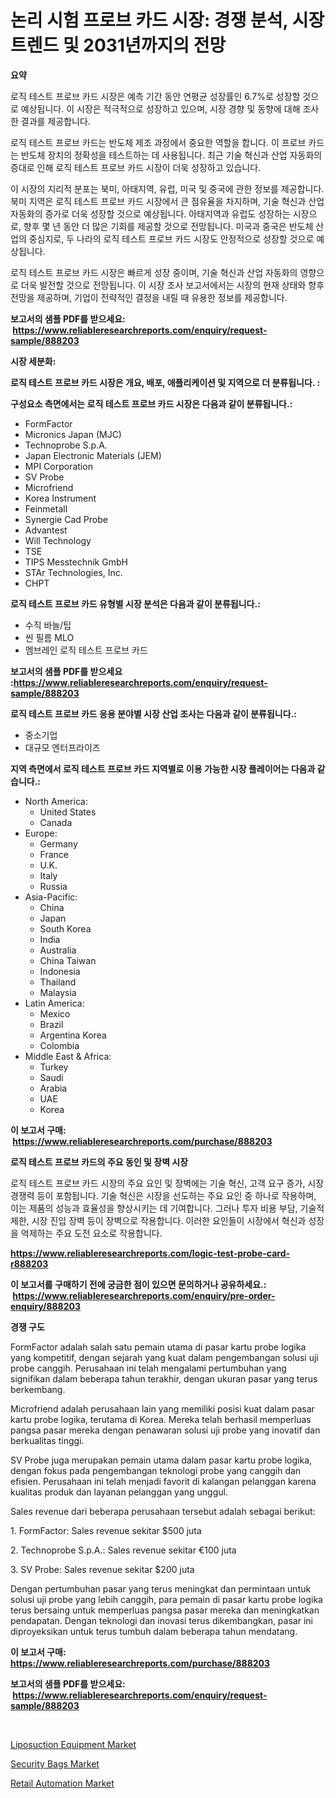 <p><h1>논리 시험 프로브 카드 시장: 경쟁 분석, 시장 트렌드 및 2031년까지의 전망</h1></p><p><strong>요약</strong></p>
<p><p>로직 테스트 프로브 카드 시장은 예측 기간 동안 연평균 성장률인 6.7%로 성장할 것으로 예상됩니다. 이 시장은 적극적으로 성장하고 있으며, 시장 경향 및 동향에 대해 조사한 결과를 제공합니다.</p><p>로직 테스트 프로브 카드는 반도체 제조 과정에서 중요한 역할을 합니다. 이 프로브 카드는 반도체 장치의 정확성을 테스트하는 데 사용됩니다. 최근 기술 혁신과 산업 자동화의 증대로 인해 로직 테스트 프로브 카드 시장이 더욱 성장하고 있습니다.</p><p>이 시장의 지리적 분포는 북미, 아태지역, 유럽, 미국 및 중국에 관한 정보를 제공합니다. 북미 지역은 로직 테스트 프로브 카드 시장에서 큰 점유율을 차지하며, 기술 혁신과 산업 자동화의 증가로 더욱 성장할 것으로 예상됩니다. 아태지역과 유럽도 성장하는 시장으로, 향후 몇 년 동안 더 많은 기회를 제공할 것으로 전망됩니다. 미국과 중국은 반도체 산업의 중심지로, 두 나라의 로직 테스트 프로브 카드 시장도 안정적으로 성장할 것으로 예상됩니다.</p><p>로직 테스트 프로브 카드 시장은 빠르게 성장 중이며, 기술 혁신과 산업 자동화의 영향으로 더욱 발전할 것으로 전망됩니다. 이 시장 조사 보고서에서는 시장의 현재 상태와 향후 전망을 제공하며, 기업이 전략적인 결정을 내릴 때 유용한 정보를 제공합니다.</p></p>
<p><strong>보고서의 샘플 PDF를 받으세요: &nbsp;<a href="https://www.reliableresearchreports.com/enquiry/request-sample/888203">https://www.reliableresearchreports.com/enquiry/request-sample/888203</a></strong></p>
<p><strong>시장 세분화:</strong></p>
<p><strong> 로직 테스트 프로브 카드 시장은 개요, 배포, 애플리케이션 및 지역으로 더 분류됩니다. :</strong></p>
<p><strong>구성요소 측면에서는 로직 테스트 프로브 카드 시장은 다음과 같이 분류됩니다.:</strong></p>
<p><ul><li>FormFactor</li><li>Micronics Japan (MJC)</li><li>Technoprobe S.p.A.</li><li>Japan Electronic Materials (JEM)</li><li>MPI Corporation</li><li>SV Probe</li><li>Microfriend</li><li>Korea Instrument</li><li>Feinmetall</li><li>Synergie Cad Probe</li><li>Advantest</li><li>Will Technology</li><li>TSE</li><li>TIPS Messtechnik GmbH</li><li>STAr Technologies, Inc.</li><li>CHPT</li></ul></p>
<p><strong> 로직 테스트 프로브 카드 유형별 시장 분석은 다음과 같이 분류됩니다.:</strong></p>
<p><ul><li>수직 바늘/팁</li><li>씬 필름 MLO</li><li>멤브레인 로직 테스트 프로브 카드</li></ul></p>
<p><strong>보고서의 샘플 PDF를 받으세요 :<a href="https://www.reliableresearchreports.com/enquiry/request-sample/888203">https://www.reliableresearchreports.com/enquiry/request-sample/888203</a></strong></p>
<p><strong> 로직 테스트 프로브 카드 응용 분야별 시장 산업 조사는 다음과 같이 분류됩니다.:</strong></p>
<p><ul><li>중소기업</li><li>대규모 엔터프라이즈</li></ul></p>
<p><strong>지역 측면에서 로직 테스트 프로브 카드 지역별로 이용 가능한 시장 플레이어는 다음과 같습니다.:</strong></p>
<p><ul>
    <li>
        North America:
        <ul>
            <li>United States</li>
            <li>Canada</li>
        </ul>
    </li>
    <li>
        Europe:
        <ul>
            <li>Germany</li>
            <li>France</li>
            <li>U.K.</li>
            <li>Italy</li>
            <li>Russia</li>
        </ul>
    </li>
    <li>
        Asia-Pacific:
        <ul>
            <li>China</li>
            <li>Japan</li>
            <li>South Korea</li>
            <li>India</li>
            <li>Australia</li>
            <li>China Taiwan</li>
            <li>Indonesia</li>
            <li>Thailand</li>
            <li>Malaysia</li>
        </ul>
    </li>
    <li>
        Latin America:
        <ul>
            <li>Mexico</li>
            <li>Brazil</li>
            <li>Argentina Korea</li>
            <li>Colombia</li>
        </ul>
    </li>
    <li>
        Middle East & Africa:
        <ul>
            <li>Turkey</li>
            <li>Saudi</li>
            <li>Arabia</li>
            <li>UAE</li>
            <li>Korea</li>
        </ul>
    </li>
    </ul></p>
<p><strong>이 보고서 구매: &nbsp;<a href="https://www.reliableresearchreports.com/purchase/888203">https://www.reliableresearchreports.com/purchase/888203</a></strong></p>
<p><strong>로직 테스트 프로브 카드의 주요 동인 및 장벽 시장</strong></p>
<p><p>로직 테스트 프로브 카드 시장의 주요 요인 및 장벽에는 기술 혁신, 고객 요구 증가, 시장 경쟁력 등이 포함됩니다. 기술 혁신은 시장을 선도하는 주요 요인 중 하나로 작용하며, 이는 제품의 성능과 효율성을 향상시키는 데 기여합니다. 그러나 투자 비용 부담, 기술적 제한, 시장 진입 장벽 등이 장벽으로 작용합니다. 이러한 요인들이 시장에서 혁신과 성장을 억제하는 주요 도전 요소로 작용합니다.</p></p>
<p><strong><a href="https://www.reliableresearchreports.com/logic-test-probe-card-r888203">https://www.reliableresearchreports.com/logic-test-probe-card-r888203</a></strong></p>
<p><strong>이 보고서를 구매하기 전에 궁금한 점이 있으면 문의하거나 공유하세요.: &nbsp;<a href="https://www.reliableresearchreports.com/enquiry/pre-order-enquiry/888203">https://www.reliableresearchreports.com/enquiry/pre-order-enquiry/888203</a></strong></p>
<p><strong>경쟁 구도</strong></p>
<p><p>FormFactor adalah salah satu pemain utama di pasar kartu probe logika yang kompetitif, dengan sejarah yang kuat dalam pengembangan solusi uji probe canggih. Perusahaan ini telah mengalami pertumbuhan yang signifikan dalam beberapa tahun terakhir, dengan ukuran pasar yang terus berkembang.</p><p>Microfriend adalah perusahaan lain yang memiliki posisi kuat dalam pasar kartu probe logika, terutama di Korea. Mereka telah berhasil memperluas pangsa pasar mereka dengan penawaran solusi uji probe yang inovatif dan berkualitas tinggi.</p><p>SV Probe juga merupakan pemain utama dalam pasar kartu probe logika, dengan fokus pada pengembangan teknologi probe yang canggih dan efisien. Perusahaan ini telah menjadi favorit di kalangan pelanggan karena kualitas produk dan layanan pelanggan yang unggul.</p><p>Sales revenue dari beberapa perusahaan tersebut adalah sebagai berikut:</p><p>1. FormFactor: Sales revenue sekitar $500 juta</p><p>2. Technoprobe S.p.A.: Sales revenue sekitar €100 juta</p><p>3. SV Probe: Sales revenue sekitar $200 juta</p><p>Dengan pertumbuhan pasar yang terus meningkat dan permintaan untuk solusi uji probe yang lebih canggih, para pemain di pasar kartu probe logika terus bersaing untuk memperluas pangsa pasar mereka dan meningkatkan pendapatan. Dengan teknologi dan inovasi terus dikembangkan, pasar ini diproyeksikan untuk terus tumbuh dalam beberapa tahun mendatang.</p></p>
<p><strong>이 보고서 구매: &nbsp; <a href="https://www.reliableresearchreports.com/purchase/888203">https://www.reliableresearchreports.com/purchase/888203</a></strong></p>
<p><strong>보고서의 샘플 PDF를 받으세요: &nbsp;<a href="https://www.reliableresearchreports.com/enquiry/request-sample/888203">https://www.reliableresearchreports.com/enquiry/request-sample/888203</a></strong><strong></strong></p>
<p>&nbsp;</p>
<p><p><a href="https://www.linkedin.com/pulse/liposuction-equipment-market-key-successful-business-sk64e?trackingId=7CpziK93duVXYASkwXpGkw%3D%3D">Liposuction Equipment Market</a></p><p><a href="https://www.linkedin.com/pulse/security-bags-market-insight-trends-growth-forecasted-rtx3f?trackingId=RVG3IJZW5lqCRWrydnGrog%3D%3D">Security Bags Market</a></p><p><a href="https://www.linkedin.com/pulse/retail-automation-market-share-evolution-growth-trends-2024-za8ce?trackingId=a77%2BCKyEoG5Q4jlylNlxWw%3D%3D">Retail Automation Market</a></p></p>